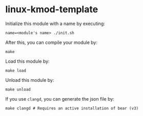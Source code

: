 # linux-kmod-template

Initialize this module with a name by executing:

```shell
name=<module's name> ./init.sh
```

After this, you can compile your module by:

```shell
make
```

Load this module by:

```shell
make load
```

Unload this module by:

```shell
make unload
```

If you use `clangd`, you can generate the json file by:

```shell
make clangd # Requires an active installation of bear (v3)
```
